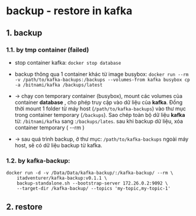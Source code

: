 # backup - restore in kafka

## 1. backup 
### 1.1. by tmp container (failed)
- stop container kafka: ```docker stop database```
- backup thông qua 1 container khác từ image busybox: ```docker run --rm -v /path/to/kafka-backups:/backups --volumes-from kafka busybox cp -a /bitnami/kafka /backups/latest```

- -> chạy con temporary container (busybox), mount các volumes của container **database** , cho phép truy cập vào dữ liệu của **kafka**. Đồng thời mount 1 folder từ máy host (```/path/to/kafka-backups```) vào thư mục trong container temporary (```/backups```). Sao chép toàn bộ dữ liệu **kafka** từ: ```/bitnami/kafka``` sang :```/backups/lates```. sau khi backup dữ liệu, xóa container temporary ( --rm )

- -> sau quá trình backup, ở thư mục: ```/path/to/kafka-backups``` ngoài máy host, sẽ có dữ liệu backup từ kafka.

### 1.2. by kafka-backup:
```
docker run -d -v /Data/Data/kafka-backup/:/kafka-backup/ --rm \
    itadventurer/kafka-backup:v0.1.1 \
    backup-standalone.sh --bootstrap-server 172.26.0.2:9092 \
    --target-dir /kafka-backup/ --topics 'my-topic,my-topic-1'
```

## 2. restore



